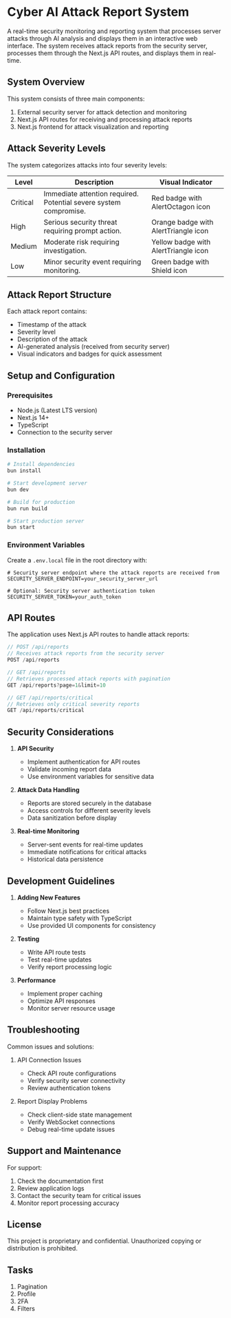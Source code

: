 # Cyber AI Attack Report System

A real-time security monitoring and reporting system that processes server attacks through AI analysis and displays them in an interactive web interface. The system receives attack reports from the security server, processes them through the Next.js API routes, and displays them in real-time.

## System Overview

This system consists of three main components:
1. External security server for attack detection and monitoring
2. Next.js API routes for receiving and processing attack reports
3. Next.js frontend for attack visualization and reporting

## Attack Severity Levels

The system categorizes attacks into four severity levels:

| Level | Description | Visual Indicator |
|-------|-------------|------------------|
| Critical | Immediate attention required. Potential severe system compromise. | Red badge with AlertOctagon icon |
| High | Serious security threat requiring prompt action. | Orange badge with AlertTriangle icon |
| Medium | Moderate risk requiring investigation. | Yellow badge with AlertTriangle icon |
| Low | Minor security event requiring monitoring. | Green badge with Shield icon |

## Attack Report Structure

Each attack report contains:
- Timestamp of the attack
- Severity level
- Description of the attack
- AI-generated analysis (received from security server)
- Visual indicators and badges for quick assessment

## Setup and Configuration

### Prerequisites
- Node.js (Latest LTS version)
- Next.js 14+
- TypeScript
- Connection to the security server

### Installation
```bash
# Install dependencies
bun install

# Start development server
bun dev

# Build for production
bun run build

# Start production server
bun start
```

### Environment Variables
Create a `.env.local` file in the root directory with:
```
# Security server endpoint where the attack reports are received from
SECURITY_SERVER_ENDPOINT=your_security_server_url

# Optional: Security server authentication token
SECURITY_SERVER_TOKEN=your_auth_token
```

## API Routes

The application uses Next.js API routes to handle attack reports:

```typescript
// POST /api/reports
// Receives attack reports from the security server
POST /api/reports

// GET /api/reports
// Retrieves processed attack reports with pagination
GET /api/reports?page=1&limit=10

// GET /api/reports/critical
// Retrieves only critical severity reports
GET /api/reports/critical
```

## Security Considerations

1. **API Security**
   - Implement authentication for API routes
   - Validate incoming report data
   - Use environment variables for sensitive data

2. **Attack Data Handling**
   - Reports are stored securely in the database
   - Access controls for different severity levels
   - Data sanitization before display

3. **Real-time Monitoring**
   - Server-sent events for real-time updates
   - Immediate notifications for critical attacks
   - Historical data persistence

## Development Guidelines

1. **Adding New Features**
   - Follow Next.js best practices
   - Maintain type safety with TypeScript
   - Use provided UI components for consistency

2. **Testing**
   - Write API route tests
   - Test real-time updates
   - Verify report processing logic

3. **Performance**
   - Implement proper caching
   - Optimize API responses
   - Monitor server resource usage

## Troubleshooting

Common issues and solutions:
1. API Connection Issues
   - Check API route configurations
   - Verify security server connectivity
   - Review authentication tokens

2. Report Display Problems
   - Check client-side state management
   - Verify WebSocket connections
   - Debug real-time update issues

## Support and Maintenance

For support:
1. Check the documentation first
2. Review application logs
3. Contact the security team for critical issues
4. Monitor report processing accuracy

## License

This project is proprietary and confidential. Unauthorized copying or distribution is prohibited.

## Tasks
1. Pagination
2. Profile
3. 2FA
4. Filters
